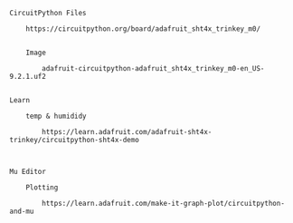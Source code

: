 
    CircuitPython Files

        https://circuitpython.org/board/adafruit_sht4x_trinkey_m0/


        Image

            adafruit-circuitpython-adafruit_sht4x_trinkey_m0-en_US-9.2.1.uf2	


    Learn

        temp & humididy

            https://learn.adafruit.com/adafruit-sht4x-trinkey/circuitpython-sht4x-demo



    Mu Editor

        Plotting

            https://learn.adafruit.com/make-it-graph-plot/circuitpython-and-mu